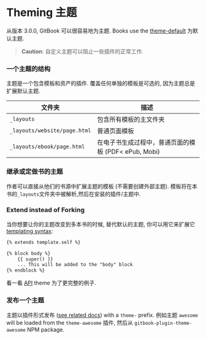 # Theming 主题

从版本 3.0.0, GitBook 可以很容易地为主题. Books use the [theme-default](https://github.com/GitbookIO/theme-default) 为默认主题.

> **Caution**: 自定义主题可以阻止一些插件的正常工作.

### 一个主题的结构

主题是一个包含模板和资产的插件. 覆盖任何单独的模板是可选的, 因为主题总是扩展默认主题.

| 文件夹 | 描述 |
| -------- | ----------- |
| `_layouts` | 包含所有模板的主文件夹 |
| `_layouts/website/page.html` | 普通页面模板 |
| `_layouts/ebook/page.html` | 在电子书生成过程中，普通页面的模板 (PDF< ePub, Mobi) |


### 继承或定做书的主题

作者可以直接从他们的书源中扩展主题的模板 (不需要创建外部主题). 模板将在本书的`_layouts`文件夹中被解析,然后在安装的插件/主题中.

### Extend instead of Forking

当你想要让你的主题改变到多本书的时候, 替代默认的主题, 你可以用它来扩展它 [templating syntax](../templating/README.md):

```html
{% extends template.self %}

{% block body %}
    {{ super() }}
    ... This will be added to the "body" block
{% endblock %}
```

看一看 [API](https://github.com/GitbookIO/theme-api) theme 为了更完整的例子.

### 发布一个主题

主题以插件形式发布 ([see related docs](../plugins/README.md)) with a `theme-` prefix. 例如主题 `awesome` will be loaded from the `theme-awesome` 插件, 然后从 `gitbook-plugin-theme-awesome` NPM package.
